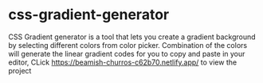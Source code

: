 # css-gradient-generator
CSS Gradient generator is a tool that lets you create a gradient background by selecting different colors from color picker. Combination of the colors will generate the linear gradient codes for you to copy and paste in your editor, 
CLick https://beamish-churros-c62b70.netlify.app/ to view the project 
